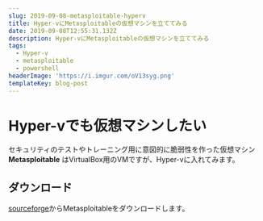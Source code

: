 ```yaml
---
slug: 2019-09-08-metasploitable-hyperv
title: Hyper-vにMetasploitableの仮想マシンを立ててみる
date: 2019-09-08T12:55:31.132Z
description: Hyper-vにMetasploitableの仮想マシンを立ててみる
tags:
  - Hyper-v
  - metasploitable
  - powershell
headerImage: 'https://i.imgur.com/oV13syg.png'
templateKey: blog-post
---
```

# Hyper-vでも仮想マシンしたい

セキュリティのテストやトレーニング用に意図的に脆弱性を作った仮想マシン **Metasploitable** はVirtualBox用のVMですが、Hyper-vに入れてみます。

## ダウンロード

[sourceforge](https://sourceforge.net/projects/metasploitable/)からMetasploitableをダウンロードします。

